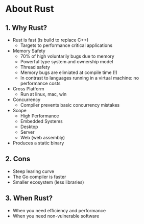 # About Rust

## 1. Why Rust?

* Rust is fast (is build to replace C++)
  * Targets to performance critical applications
* Memory Safety
  * 70% of high voluntarily bugs due to memory
  * Powerful type system and ownership model
  * Thread safety
  * Memory bugs are elimiated at compile time (!)
  * In contrast to languages running in a virtual machine: no performance costs
* Cross Platform
  * Run at linux, mac, win
* Concurrency
  * Compiler prevents basic concurrency mistakes
* Scope
  * High Performance
  * Embedded Systems
  * Desktop
  * Server
  * Web (web assembly)
* Produces a static binary

## 2. Cons

* Steep learing curve
* The Go compiler is faster
* Smaller ecosystem (less libraries)

## 3. When Rust?

* When you need efficiency and performance
* When you need non-vulnerable software

